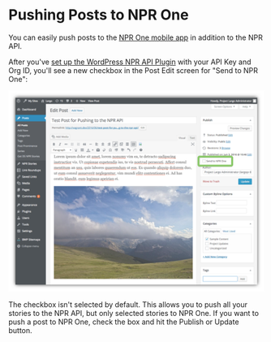 # Pushing Posts to NPR One 

You can easily push posts to the [NPR One mobile app](http://www.npr.org/about/products/npr-one/) in addition to the NPR API. 

After you've [set up the WordPress NPR API Plugin](settings.md) with your API Key and Org ID, you'll see a new checkbox in the Post Edit screen for "Send to NPR One":

![Send to NPR One checkbox in the WordPress post edit screen](/assets/test-post-npr-one.png)

The checkbox isn't selected by default. This allows you to push all your stories to the NPR API, but only selected stories to NPR One. If you want to push a post to NPR One, check the box and hit the Publish or Update button. 